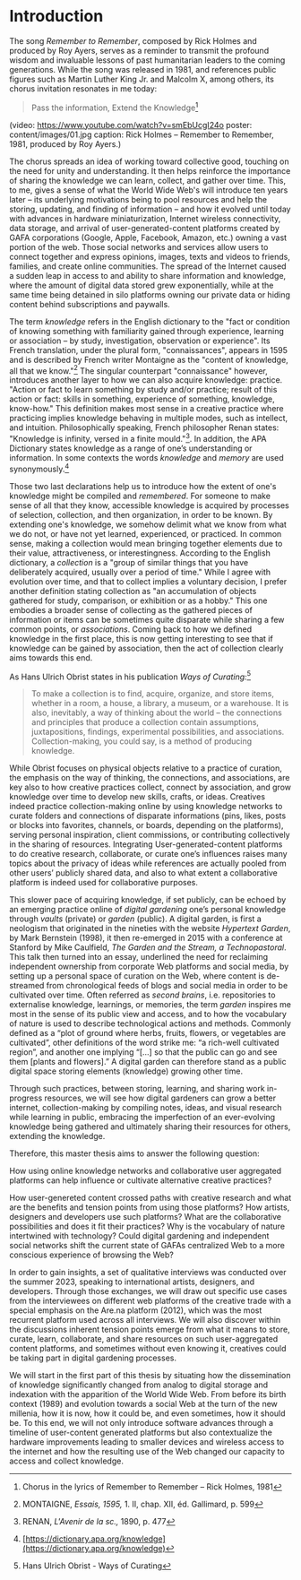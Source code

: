 <br class="breakpage">

# Introduction

The song *Remember to Remember*, composed by Rick Holmes and produced by Roy Ayers, serves as a reminder to transmit the profound wisdom and invaluable lessons of past humanitarian leaders to the coming generations. While the song was released in 1981, and references public figures such as Martin Luther King Jr. and Malcolm X, among others, its chorus invitation resonates in me today: 

> Pass the information, Extend the Knowledge[^holmes]

[^holmes]: Chorus in the lyrics of Remember to Remember – Rick Holmes, 1981

(video: https://www.youtube.com/watch?v=smEbUcgI24o poster: content/images/01.jpg caption: Rick Holmes – Remember to Remember, 1981, produced by Roy Ayers.)

The chorus spreads an idea of working toward collective good, touching on the need for unity and understanding. It then helps reinforce the importance of sharing the knowledge we can learn, collect, and gather over time. This, to me, gives a sense of what the World Wide Web's will introduce ten years later – its underlying motivations being to pool resources and help the storing, updating, and finding of information – and how it evolved until today with advances in hardware miniaturization, Internet wireless connectivity, data storage, and arrival of user-generated-content platforms created by GAFA corporations (Google, Apple, Facebook, Amazon, etc.) owning a vast portion of the web. Those social networks and services allow users to connect together and express opinions, images, texts and videos to friends, families, and create online communities. The spread of the Internet caused a sudden leap in access to and ability to share information and knowledge, where the amount of digital data stored grew exponentially, while at the same time being detained in silo platforms owning our private data or hiding content behind subscriptions and paywalls.

The term _knowledge_ refers in the English dictionary to the "fact or condition of knowing something with familiarity gained through experience, learning or association – by study, investigation, observation or experience". Its French translation, under the plural form, "connaissances", appears in 1595 and is described by French writer Montaigne as the "content of knowledge, all that we know."[^montaigne] The singular counterpart "connaissance" however, introduces another layer to how we can also acquire knowledge: practice. "Action or fact to learn something by study and/or practice; result of this action or fact: skills in something, experience of something, knowledge, know-how." This definition makes most sense in a creative practice where practicing implies knowledge behaving in multiple modes, such as intellect, and intuition. Philosophically speaking, French philosopher Renan states: "Knowledge is infinity, versed in a finite mould."[^renan]. In addition, the APA Dictionary states knowledge as a range of one’s understanding or information. In some contexts the words *knowledge* and *memory* are used synonymously.[^apa]

[^montaigne]: MONTAIGNE, *Essais, 1595,* 1. II, chap. XII, éd. Gallimard, p. 599

[^renan]: RENAN, *L'Avenir de la sc.,* 1890, p. 477

[^apa]: [https://dictionary.apa.org/knowledge](https://dictionary.apa.org/knowledge)

Those two last declarations help us to introduce how the extent of one's knowledge might be compiled and *remembered*. For someone to make sense of all that they know, accessible knowledge is acquired by processes of selection, collection, and then organization, in order to be known. By extending one's knowledge, we somehow delimit what we know from what we do not, or have not yet learned, experienced, or practiced. In common sense, making a collection would mean bringing together elements due to their value, attractiveness, or interestingness. According to the English dictionary, a _collection_ is a "group of similar things that you have deliberately acquired, usually over a period of time." While I agree with evolution over time, and that to collect implies a voluntary decision, I prefer another definition stating collection as "an accumulation of objects gathered for study, comparison, or exhibition or as a hobby." This one embodies a broader sense of collecting as the gathered pieces of information or items can be sometimes quite disparate while sharing a few common points, or *associations*. Coming back to how we defined knowledge in the first place, this is now getting interesting to see that if knowledge can be gained by association, then the act of collection clearly aims towards this end.

As Hans Ulrich Obrist states in his publication *Ways of Curating:*[^obrist]

> To make a collection is to find, acquire, organize, and store items, whether in a room, a house, a library, a museum, or a warehouse. It is also, inevitably, a way of thinking about the world – the connections and principles that produce a collection contain assumptions, juxtapositions, findings, experimental possibilities, and associations. Collection-making, you could say, is a method of producing knowledge.

[^obrist]: Hans Ulrich Obrist - Ways of Curating

While Obrist focuses on physical objects relative to a practice of curation, the emphasis on the way of thinking, the connections, and associations, are key also to how creative practices collect, connect by association, and grow knowledge over time to develop new skills, crafts, or ideas. Creatives indeed practice collection-making online by using knowledge networks to curate folders and connections of disparate informations (pins, likes, posts or blocks into favorites, channels, or boards, depending on the platforms), serving personal inspiration, client commissions, or contributing collectively in the sharing of resources. Integrating User-generated-content platforms to do creative research, collaborate, or curate one’s influences raises many topics about the privacy of ideas while references are actually pooled from other users’ publicly shared data, and also to what extent a collaborative platform is indeed used for collaborative purposes.

This slower pace of acquiring knowledge, if set publicly, can be echoed by an emerging practice online of _digital gardening_ one’s personal knowledge through _vaults_ (private) or _garden_ (public). A digital garden, is first a neologism that originated in the nineties with the website _Hypertext Garden_, by Mark Bernstein (1998), it then re-emerged in 2015 with a conference at Stanford by Mike Caulfield, _The Garden and the Stream, a Technopastoral_. This talk then turned into an essay, underlined the need for reclaiming independent ownership from corporate Web platforms and social media, by setting up a personal space of curation on the Web, where content is de-streamed from chronological feeds of blogs and social media in order to be cultivated over time. Often referred as _second brains_, i.e. repositories to externalise knowledge, learnings, or memories, the term _garden_ inspires me most in the sense of its public view and access, and to how the vocabulary of nature is used to describe technological actions and methods. Commonly defined as a “plot of ground where herbs, fruits, flowers, or vegetables are cultivated”, other definitions of the word strike me: “a rich-well cultivated region”, and another one implying “[…] so that the public can go and see them [plants and flowers].” A digital garden can therefore stand as a public digital space storing elements (knowledge) growing other time. 

Through such practices, between storing, learning, and sharing work in-progress resources, we will see how digital gardeners can grow a better internet, collection-making by compiling notes, ideas, and visual research while learning in public, embracing the imperfection of an ever-evolving knowledge being gathered and ultimately sharing their resources for others, extending the knowledge.

Therefore, this master thesis aims to answer the following question: 

How using online knowledge networks and collaborative user aggregated platforms can help influence or cultivate alternative creative practices? 

How user-genereted content crossed paths with creative research and what are the benefits and tension points from using those platforms? How artists, designers and developers use such platforms? What are the collaborative possibilities and does it fit their practices? Why is the vocabulary of nature intertwined with technology? Could digital gardening and independent social networks shift the current state of GAFAs centralized Web to a more conscious experience of browsing the Web?

In order to gain insights, a set of qualitative interviews was conducted over the summer 2023, speaking to international artists, designers, and developers. Through those exchanges, we will draw out specific use cases from the interviewees on different web platforms of the creative trade with a special emphasis on the Are.na platform (2012), which was the most recurrent platform used across all interviews. We will also discover within the discussions inherent tension points emerge from what it means to store, curate, learn, collaborate, and share resources on such user-aggregated content platforms, and sometimes without even knowing it, creatives could be taking part in digital gardening processes.

We will start in the first part of this thesis by situating how the dissemination of knowledge significantly changed from analog to digital storage and indexation with the apparition of the World Wide Web. From before its birth context (1989) and evolution towards a social Web at the turn of the new millenia, how it is now, how it could be, and even sometimes, how it should be. To this end, we will not only introduce software advances through a timeline of user-content generated platforms but also contextualize the hardware improvements leading to smaller devices and wireless access to the internet and how the resulting use of the Web changed our capacity to access and collect knowledge.